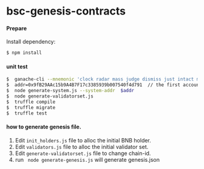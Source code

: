 # bsc-genesis-contracts

#### Prepare

Install dependency:
```bash
$ npm install
``` 

#### unit test

```bash
$  ganache-cli --mnemonic 'clock radar mass judge dismiss just intact mind resemble fringe diary casino' --gasLimit 13000000  -e 10000
$  addr=0x9fB29AAc15b9A4B7F17c3385939b007540f4d791  // the first account of ganache
$  node generate-system.js --system-addr  $addr
$  node generate-validatorset.js
$  truffle compile
$  truffle migrate
$  truffle test
```

#### how to generate genesis file.
 
1. Edit `init_holders.js` file to alloc the initial BNB holder.
2. Edit `validators.js` file to alloc the initial validator set.
3. Edit `generate-validatorset.js` file to change chain-id.
4. run ` node generate-genesis.js` will generate genesis.json



